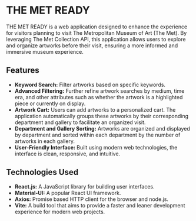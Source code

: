 # THE MET READY 

THE MET READY is a web application designed to enhance the experience for visitors planning to visit The Metropolitan Museum of Art (The Met). By leveraging The Met Collection API, this application allows users to explore and organize artworks before their visit, ensuring a more informed and immersive museum experience.

## Features
- **Keyword Search:** Filter artworks based on specific keywords.
- **Advanced Filtering:** Further refine artwork searches by medium, time era, and other attributes such as whether the artwork is a highlighted piece or currently on display.
- **Artwork Cart:** Users can add artworks to a personalized cart. The application automatically groups these artworks by their corresponding department and gallery to facilitate an organized visit.
- **Department and Gallery Sorting:** Artworks are organized and displayed by department and sorted within each department by the number of artworks in each gallery.
- **User-Friendly Interface:** Built using modern web technologies, the interface is clean, responsive, and intuitive.

## Technologies Used

- **React.js:** A JavaScript library for building user interfaces.
- **Material-UI:** A popular React UI framework.
- **Axios:** Promise based HTTP client for the browser and node.js.
- **Vite:** A build tool that aims to provide a faster and leaner development experience for modern web projects.
